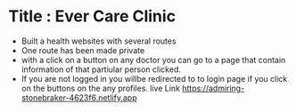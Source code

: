 # Title : Ever Care Clinic
* Built a health websites with several routes
* One route has been made private
* with a click on a button on any doctor you can go to a page that contain information of that partiular person clicked.
* If you are not logged in you willbe redirected to to login page if you click on the buttons on the any profiles.
 live Link 
 https://admiring-stonebraker-4623f6.netlify.app